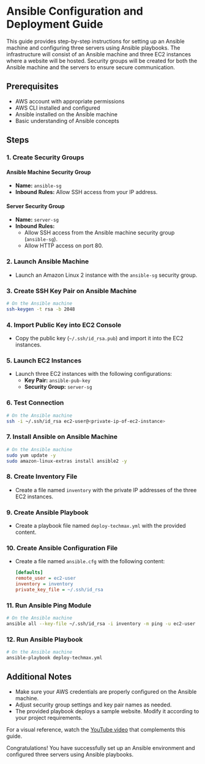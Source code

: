 # Ansible Configuration and Deployment Guide

This guide provides step-by-step instructions for setting up an Ansible machine and configuring three servers using Ansible playbooks. The infrastructure will consist of an Ansible machine and three EC2 instances where a website will be hosted. Security groups will be created for both the Ansible machine and the servers to ensure secure communication.

## Prerequisites
- AWS account with appropriate permissions
- AWS CLI installed and configured
- Ansible installed on the Ansible machine
- Basic understanding of Ansible concepts

## Steps

### 1. Create Security Groups

#### Ansible Machine Security Group
- **Name:** `ansible-sg`
- **Inbound Rules:** Allow SSH access from your IP address.

#### Server Security Group
- **Name:** `server-sg`
- **Inbound Rules:**
  - Allow SSH access from the Ansible machine security group (`ansible-sg`).
  - Allow HTTP access on port 80.

### 2. Launch Ansible Machine
- Launch an Amazon Linux 2 instance with the `ansible-sg` security group.

### 3. Create SSH Key Pair on Ansible Machine
```sh
# On the Ansible machine
ssh-keygen -t rsa -b 2048
```

### 4. Import Public Key into EC2 Console
- Copy the public key (`~/.ssh/id_rsa.pub`) and import it into the EC2 instances.

### 5. Launch EC2 Instances
- Launch three EC2 instances with the following configurations:
  - **Key Pair:** `ansible-pub-key`
  - **Security Group:** `server-sg`

### 6. Test Connection
```sh
# On the Ansible machine
ssh -i ~/.ssh/id_rsa ec2-user@<private-ip-of-ec2-instance>
```

### 7. Install Ansible on Ansible Machine
```sh
# On the Ansible machine
sudo yum update -y
sudo amazon-linux-extras install ansible2 -y
```

### 8. Create Inventory File
- Create a file named `inventory` with the private IP addresses of the three EC2 instances.

### 9. Create Ansible Playbook
- Create a playbook file named `deploy-techmax.yml` with the provided content.

### 10. Create Ansible Configuration File
- Create a file named `ansible.cfg` with the following content:
  ```ini
  [defaults]
  remote_user = ec2-user
  inventory = inventory
  private_key_file = ~/.ssh/id_rsa
  ```

### 11. Run Ansible Ping Module
```sh
# On the Ansible machine
ansible all --key-file ~/.ssh/id_rsa -i inventory -m ping -u ec2-user
```

### 12. Run Ansible Playbook
```sh
# On the Ansible machine
ansible-playbook deploy-techmax.yml
```

## Additional Notes
- Make sure your AWS credentials are properly configured on the Ansible machine.
- Adjust security group settings and key pair names as needed.
- The provided playbook deploys a sample website. Modify it according to your project requirements.

For a visual reference, watch the [YouTube video](https://youtu.be/Z6YGH0HVejE?si=jQ3S9ycAKlheEvmr) that complements this guide.

Congratulations! You have successfully set up an Ansible environment and configured three servers using Ansible playbooks.
